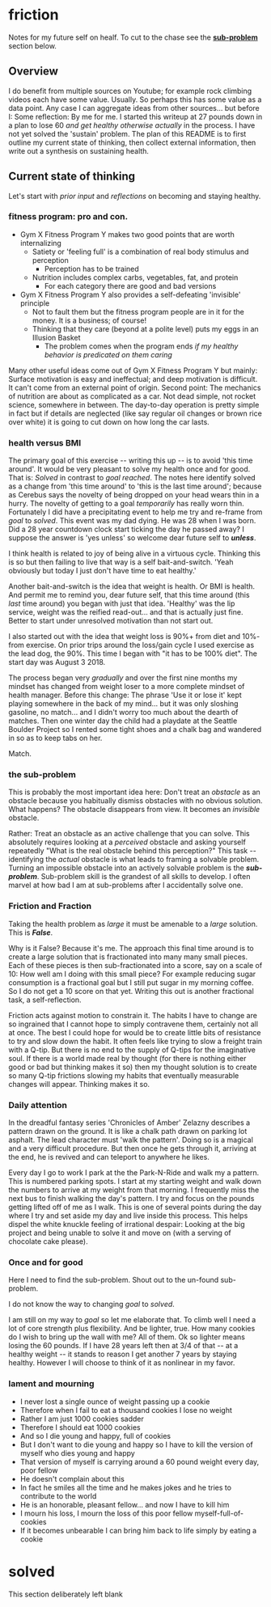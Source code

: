 # friction

Notes for my future self on healf. To cut to the chase see the 
[**sub-problem**](https://github.com/robfatland/ops/blob/master/friction/README.md#the-sub-problem) section below.

## Overview

I do benefit from multiple sources on Youtube; for example rock climbing videos each have some value. Usually. 
So perhaps this has some value as a data point. Any case I can aggregate ideas from other sources... but
before I: Some reflection: By me for me. 
I started this writeup at 27 pounds down in a plan to lose 60 *and get healthy otherwise actually* in the process. 
I have not yet solved the 'sustain' problem. The plan 
of this README is to first outline my current state of thinking, then collect external
information, then write out a synthesis on sustaining health.

## Current state of thinking

Let's start with *prior input* and *reflections* on becoming and staying healthy.

### fitness program: pro and con.

- Gym X Fitness Program Y makes two good points that are worth internalizing
  - Satiety or 'feeling full' is a combination of real body stimulus and perception
    - Perception has to be trained
  - Nutrition includes complex carbs, vegetables, fat, and protein
    - For each category there are good and bad versions
- Gym X Fitness Program Y also provides a self-defeating 'invisible' principle
  - Not to fault them but the fitness program people are in it for the money. It is a business; of course! 
  - Thinking that they care (beyond at a polite level) puts my eggs in an Illusion Basket
    - The problem comes when the program ends *if my healthy behavior is predicated on them caring*

Many other useful ideas come out of Gym X Fitness Program Y but mainly: Surface motivation is easy
and ineffectual; and deep motivation is difficult. It can't come from an external
point of origin. Second point: The mechanics of nutrition are about as complicated as a car. Not dead 
simple, not rocket science, somewhere in between. The day-to-day operation is pretty simple in fact 
but if details are neglected (like say regular oil changes or brown rice over white) it is going to 
cut down on how long the car lasts. 

### health versus BMI

The primary goal of this exercise -- writing this up -- is to avoid 'this time around'. It would be very 
pleasant to solve my health once and for good. That is: *Solved* in contrast to *goal reached*. 
The notes here identify solved as a change from 'this time around' to 'this is the last time 
around'; because as Cerebus says the novelty of being dropped on your head wears thin
in a hurry. The novelty of getting to a goal *temporarily* has really worn thin. Fortunately I did have
a precipitating event to help me try and re-frame from *goal* to *solved*. This event was my dad dying. 
He was 28 when I was born. Did a 28 year countdown clock start ticking the day he passed away? 
I suppose the answer is 'yes unless' so welcome dear future self to ***unless***.


I think health is related to joy of being alive in a virtuous cycle. Thinking this is so but then failing
to live that way is a self bait-and-switch. 'Yeah obviously but today I just don't have time to eat healthy.'

Another bait-and-switch is the idea that weight is health. Or BMI is health.  And permit me to remind you,
dear future self, that this time around (this *last* time around) you began with just that idea. 
'Healthy' was the lip service, weight was the reified read-out... and that is actually just fine. Better to
start under unresolved motivation than not start out. 

I also started out with the idea that weight loss is 90%+ from diet and 10%- from exercise. 
On prior trips around the loss/gain cycle I used exercise as the lead dog, the 90%.  This time I began with
"it has to be 100% diet". The start day was August 3 2018.


The process began very *gradually* and over the first nine months my mindset has changed from weight loser
to a more complete mindset of health manager. Before this change: The phrase 'Use it or lose it' kept playing somewhere 
in the back of my mind... but it was only sloshing gasoline, no match... and I didn't worry too much about the 
dearth of matches. Then one winter day the child had a playdate at the Seattle Boulder Project so I rented 
some tight shoes and a chalk bag and wandered in so as to keep tabs on her. 


Match. 


### the sub-problem

This is probably the most important idea here: Don't treat 
an *obstacle* as an obstacle because you habitually dismiss obstacles with no obvious solution.
What happens? The obstacle disappears from view. It becomes an *invisible* obstacle. 


Rather: Treat an obstacle as an active challenge that you can solve. This absolutely requires looking
at a *perceived* obstacle and asking yourself repeatedly "What is the real obstacle behind this perception?"
This task -- identifying the *actual* obstacle is what leads to framing a solvable problem. Turning an
impossible obstacle into an actively solvable problem is the ***sub-problem***. Sub-problem skill is
the grandest of all skills to develop. I often marvel at how bad I am at sub-problems after I accidentally
solve one.


### Friction and Fraction


Taking the health problem as *large* it must be amenable to a *large* solution. This is ***False***. 


Why is it False? Because it's me. The approach this final time around is to create a large solution that 
is fractionated into many many small pieces. Each of these pieces is then sub-fractionated into a score, 
say on a scale of 10: How well am I doing with this small piece? For example reducing sugar consumption is 
a fractional goal but I still put sugar in my morning coffee. So I do not get a 10 score on that yet. 
Writing this out is another fractional task, a self-reflection. 


Friction acts against motion to constrain it. The habits I have to change are so ingrained that I cannot
hope to simply contravene them, certainly not all at once. The best I could hope for would be to create little
bits of resistance to try and slow down the habit. It often feels like trying to slow a freight train with a Q-tip. 
But there is no end to the supply of Q-tips for the imaginative soul. If there is a world made real 
by thought (for there is nothing either good or bad but thinking makes it so) then my thought solution is 
to create so many Q-tip frictions slowing my habits that eventually measurable changes will appear. 
Thinking makes it so.


### Daily attention


In the dreadful fantasy series 'Chronicles of Amber' Zelazny describes a pattern drawn on the ground. 
It is like a chalk path drawn on parking lot asphalt. The lead character must 'walk the pattern'. Doing so is 
a magical and a very difficult procedure. But then once he gets through it, arriving at the end, he is revived 
and can teleport to anywhere he likes. 


Every day I go to work I park at the the Park-N-Ride and walk my a pattern. This is numbered parking spots. I
start at my starting weight and walk down the numbers to arrive at my weight from that morning. 
I frequently miss the next bus to finish walking the day's pattern. I try and focus on the pounds getting lifted
off of me as I walk. This is one of several points during the day where I try and set aside my day and live 
inside this process. This helps dispel the white knuckle feeling of irrational despair: Looking at the big 
project and being unable to solve it and move on (with a serving of chocolate cake please). 


### Once and for good


Here I need to find the sub-problem. Shout out to the un-found sub-problem. 


I do not know the way to changing *goal* to *solved*. 


I am still on my way
to *goal* so let me elaborate that. To climb well I need a lot of core strength plus flexibility. And be lighter, true.
How many cookies do I wish to bring up the wall with me? All of them. Ok so lighter means losing the 60 pounds. 
If I have 28 years left then at 3/4 of that -- at a healthy weight -- it stands to reason I get another 7 years 
by staying healthy.  However I will choose to think of it as nonlinear in my favor. 


### lament and mourning

* I never lost a single ounce of weight passing up a cookie
* Therefore when I fail to eat a thousand cookies I lose no weight
* Rather I am just 1000 cookies sadder
* Therefore I should eat 1000 cookies
* And so I die young and happy, full of cookies
* But I don't want to die young and happy so I have to kill the version of myself who dies young and happy
* That version of myself is carrying around a 60 pound weight every day, poor fellow
* He doesn't complain about this
* In fact he smiles all the time and he makes jokes and he tries to contribute to the world
* He is an honorable, pleasant fellow... and now I have to kill him
* I mourn his loss, I mourn the loss of this poor fellow myself-full-of-cookies
* If it becomes unbearable I can bring him back to life simply by eating a cookie

# solved

This section deliberately left blank
